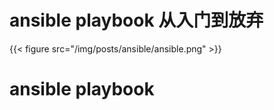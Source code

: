 # ansible playbook 从入门到放弃


{{< figure src="/img/posts/ansible/ansible.png" >}}

# ansible playbook




